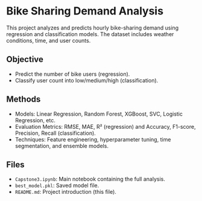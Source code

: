 # Bike Sharing Demand Analysis

This project analyzes and predicts hourly bike-sharing demand using regression and classification models. The dataset includes weather conditions, time, and user counts.

## Objective
- Predict the number of bike users (regression).
- Classify user count into low/medium/high (classification).

## Methods
- Models: Linear Regression, Random Forest, XGBoost, SVC, Logistic Regression, etc.
- Evaluation Metrics: RMSE, MAE, R² (regression) and Accuracy, F1-score, Precision, Recall (classification).
- Techniques: Feature engineering, hyperparameter tuning, time segmentation, and ensemble models.

## Files
- `Capstone3.ipynb`: Main notebook containing the full analysis.
- `best_model.pkl`: Saved model file.
- `README.md`: Project introduction (this file).
